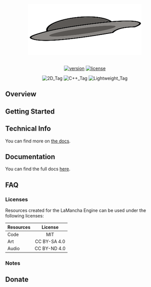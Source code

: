 <div align=center>
	<center><img alt="LaMancha_Logo" src="./LaManchaEngine_Logo.svg#svgView(viewBox(35, 480, 1985, 970))" width=360 height=160/> <!--src="./promo/images/LaMancha_Logo.png"> -->
</div>
<br>
<p align="center">
    <a target="_blank" href="https://github.com/ph0nsy/LaMancha-Engine/network"><img alt="version" src="https://img.shields.io/badge/version-0.0.1-blue.svg?style=flat&labelColor=888888&color=2EA967&logo=github"></a>
     <!--<a target="_blank" href="https://github.com/ph0nsy/LaMancha-Engine/stargazers"><img alt="stars" src="https://img.shields.io/github/stars/ph0nsy/LaMancha-Engine.svg?style=flat&labelColor=888888&color=2EA967&logo=github"></a>-->
     <!--<a target="_blank" href="https://github.com/cocos/LaMancha-Engine/forks"><img alt="forks" src="https://img.shields.io/github/forks/ph0nsy/LaMancha-Engine.svg?style=flat&labelColor=888888&color=2EA967&logo=github"></a>-->
    <a target="_blank" href="./LICENSE"><img alt="license" src="https://img.shields.io/badge/license-MIT-blue.svg?style=flat&labelColor=888888&color=2EA967&logo=github"></a>
</p>

<p align="center">
	<img alt="2D_Tag" src="https://img.shields.io/badge/2D-grey.svg?style=flat-square&colorB=454545">
	<img alt="C++_Tag" src="https://img.shields.io/badge/C++-grey.svg?style=flat-square&colorB=454545">
	<img alt="Lightweight_Tag" src="https://img.shields.io/badge/Light Weight-grey.svg?style=flat-square&colorB=454545">
</p>

## Overview

## Getting Started

## Technical Info

You can find more on [the docs](https://github.com/ph0nsy/LaMancha-Engine/wiki/Getting-Started#technical-information).

## Documentation

You can find the full docs [here](https://github.com/ph0nsy/LaMancha-Engine/wiki).

## FAQ

### Licenses

Resources created for the LaMancha Engine can be used under the following licenses:

|  Resources  |    License   |
|:------------|:------------:|
|    Code     |      MIT     |
|    Art      | CC BY-SA 4.0 |
|    Audio    | CC BY-ND 4.0 |

### Notes

## Donate

<!-- Update with Ko-Fi link -->
